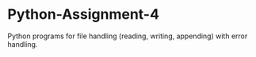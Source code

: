 # Python-Assignment-4
Python programs for file handling (reading, writing, appending) with error handling.
